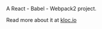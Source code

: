A React - Babel - Webpack2 project.

Read more about it at [kloc.io](http://kloc.io/setting-up-react-workflow-babel-webpack/)
